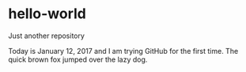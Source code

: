 # hello-world
Just another repository

Today is January 12, 2017 and I am trying GitHub for the first time.
The quick brown fox jumped over the lazy dog.
